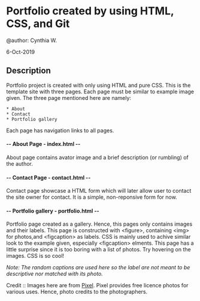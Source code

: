 Portfolio created by using HTML, CSS, and Git
=================================

@author: Cynthia W.

6-Oct-2019

Description
--------------

Portfolio project is created with only using HTML and pure CSS. This is the template site with three pages. Each page must be similar to example image given. The three page mentioned here are namely:

    * About 
    * Contact 
    * Portfolio gallery
    
Each page has navigation links to all pages. 


<h4>-- About Page - index.html --</h4>
About page contains avator image and a brief description (or rumbling) of the author. 


<h4>-- Contact Page - contact.html --</h4>
Contact page showcase a HTML form which will later allow user to contact the site owner for contact. It is a simple, non-reponsive form for now. 

<h4>-- Portfolio gallery - portfolio.html --</h4>
Portfolio page created as a gallery. Hence, this pages only contains images and their labels.  This page is constructed with &lt;figure&gt;, containing &lt;img&gt; for photos,and &lt;figcaption&gt; as labels. CSS is mainly used to achive similar look to the example given, especially &lt;figcaption&gt; elments. This page has a little surprise since it is too boring with a list of photos. Try hovering on the images. CSS is so cool!

<em>Note: The random captions are used here so the label are not meant to be descriptive nor matched with its photo.</em>

Credit :: Images here are from [Pixel](https://www.pexels.com). Pixel provides free licence photos for various uses. Hence, photo credits to the photographers.